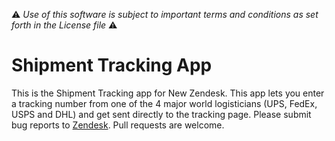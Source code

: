 :warning: *Use of this software is subject to important terms and conditions as set forth in the License file* :warning:

# Shipment Tracking App

This is the Shipment Tracking app for New Zendesk. This app lets you enter a tracking number from one of the 4 major world logisticians (UPS, FedEx, USPS and DHL) and get sent directly to the tracking page. Please submit bug reports to [Zendesk](https://support.zendesk.com/requests/new). Pull requests are welcome.
